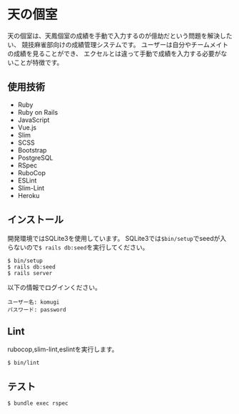 # 天の個室

天の個室は、天鳳個室の成績を手動で入力するのが億劫だという問題を解決したい、
競技麻雀部向けの成績管理システムです。
ユーザーは自分やチームメイトの成績を見ることができ、
エクセルとは違って手動で成績を入力する必要がないことが特徴です。

## 使用技術
- Ruby
- Ruby on Rails
- JavaScript
- Vue.js
- Slim
- SCSS
- Bootstrap
- PostgreSQL
- RSpec
- RuboCop
- ESLint
- Slim-Lint
- Heroku

## インストール

開発環境ではSQLite3を使用しています。
SQLite3では`$bin/setup`でseedが入らないので`$ rails db:seed`を実行してください。
```
$ bin/setup
$ rails db:seed
$ rails server
```

以下の情報でログインください。
```
ユーザー名: komugi
パスワード: password
```

## Lint
rubocop,slim-lint,eslintを実行します。
```
$ bin/lint
```

## テスト
```
$ bundle exec rspec
```
